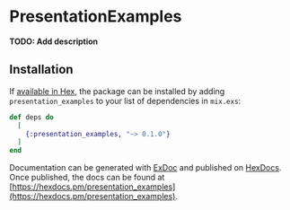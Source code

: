 # PresentationExamples

**TODO: Add description**

## Installation

If [available in Hex](https://hex.pm/docs/publish), the package can be installed
by adding `presentation_examples` to your list of dependencies in `mix.exs`:

```elixir
def deps do
  [
    {:presentation_examples, "~> 0.1.0"}
  ]
end
```

Documentation can be generated with [ExDoc](https://github.com/elixir-lang/ex_doc)
and published on [HexDocs](https://hexdocs.pm). Once published, the docs can
be found at [https://hexdocs.pm/presentation_examples](https://hexdocs.pm/presentation_examples).

